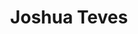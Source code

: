 ---
title: "Joshua Teves"
presenter_id: joshua_teves
layout: member_all_publications
permalink: /member_full_publications/:presenter_id/
---